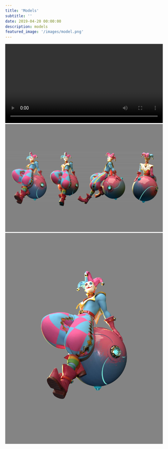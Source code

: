```yaml
---
title: 'Models'
subtitle: ''
date: 2019-04-20 00:00:00
description: models
featured_image: '/images/model.png'
---
```


<div class="video-wrap">
	<video controls width="100%">
		<source src="/videos/show_01.mp4"
				type="video/mp4">
		Your browser doesn't support video. Pity!
	</video>
</div>

<div class="gallery" data-columns="1">
	<img src="/images/models/show_pic.jpg">
	<img src="/images/models/solo.jpg">
</div>
